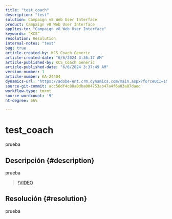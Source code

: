 ```yaml
---
title: "test_coach"
description: "test"
solution: Campaign v8 Web User Interface
product: Campaign v8 Web User Interface
applies-to: "Campaign v8 Web User Interface"
keywords: “KCS”
resolution: Resolution
internal-notes: "test"
bug: true
article-created-by: KCS_Coach Generic
article-created-date: "6/6/2024 3:36:17 AM"
article-published-by: KCS_Coach Generic
article-published-date: "6/6/2024 3:37:49 AM"
version-number: 1
article-number: KA-24404
dynamics-url: "https://adobe-ent.crm.dynamics.com/main.aspx?forceUCI=1&pagetype=entityrecord&etn=knowledgearticle&id=d5013fec-b523-ef11-840a-000d3a37eaf2"
source-git-commit: acc56df4c88a0dba004753ab47a4f6a03a87daed
workflow-type: tm+mt
source-wordcount: '9'
ht-degree: 66%

---
```


# test_coach


prueba

## Descripción {#description}

prueba

>[!VIDEO](https://video.tv.adobe.com/v/18696?quality=9&amp;learn=on)




## Resolución {#resolution}


prueba
